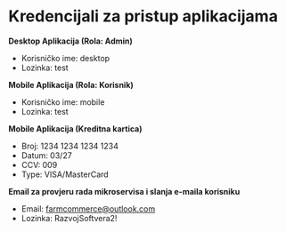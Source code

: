 # Kredencijali za pristup aplikacijama

**Desktop Aplikacija (Rola: Admin)**
- Korisničko ime: desktop
- Lozinka: test
  
**Mobile Aplikacija (Rola: Korisnik)**
- Korisničko ime: mobile
- Lozinka: test
  
**Mobile Aplikacija (Kreditna kartica)**
- Broj: 1234 1234 1234 1234
- Datum: 03/27
- CCV: 009
- Type: VISA/MasterCard

**Email za provjeru rada mikroservisa i slanja e-maila korisniku**
- Email: farmcommerce@outlook.com
- Lozinka: RazvojSoftvera2!
